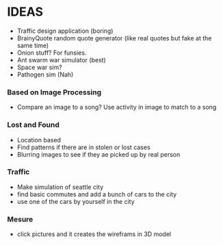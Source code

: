 # IDEAS

- Traffic design application (boring)
- BrainyQuote random quote generator (like real quotes but fake at the same time)
- Onion stuff? For funsies.
- Ant swarm war simulator (best)
- Space war sim?
- Pathogen sim (Nah)


### Based on Image Processing

- Compare an image to a song? Use activity in image to match to a song

### Lost and Found
- Location based
- Find patterns if there are in stolen or lost cases
- Blurring images to see if they ae picked up by real person
### Traffic
- Make simulation of seattle city
- find basic commutes and add a bunch of cars to the city
- use one of the cars by yourself in the city
### Mesure
- click pictures and it creates the wireframs in 3D model